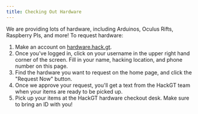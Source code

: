 ```yaml
---
title: Checking Out Hardware
---
```


We are providing lots of hardware, including Arduinos, Oculus Rifts, Raspberry PIs, and more! To request hardware:

1. Make an account on [hardware.hack.gt](https://hardware.hack.gt/).
2. Once you've logged in, click on your username in the upper right hand corner of the screen. Fill in your name, hacking location, and phone number on this page.
3. Find the hardware you want to request on the home page, and click the "Request Now" button.
4. Once we approve your request, you'll get a text from the HackGT team when your items are ready to be picked up.
5. Pick up your items at the HackGT hardware checkout desk. Make sure to bring an ID with you!
